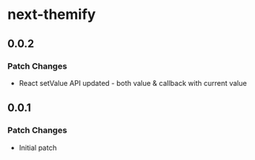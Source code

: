# next-themify

## 0.0.2

### Patch Changes

- React setValue API updated - both value & callback with current value

## 0.0.1

### Patch Changes

- Initial patch
